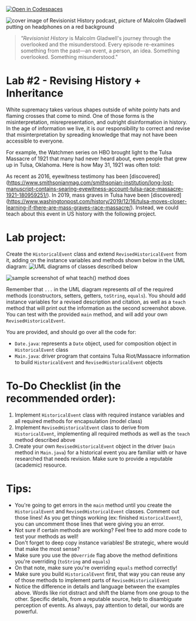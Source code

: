 [![Open in Codespaces](https://classroom.github.com/assets/launch-codespace-2972f46106e565e64193e422d61a12cf1da4916b45550586e14ef0a7c637dd04.svg)](https://classroom.github.com/open-in-codespaces?assignment_repo_id=20432168)
 
![cover image of Revisionist History podcast, picture of Malcolm Gladwell putting on headphones on a red background](https://i.imgur.com/Jjqe8rW.jpg)
> _"Revisionist History_ is Malcolm Gladwell's journey through the overlooked and the misunderstood. Every episode re-examines something from the past—an event, a  person, an idea. Something overlooked. Something misunderstood."

# **Lab #2 - Revising History + Inheritance**

White supremacy takes various shapes outside of white pointy hats and flaming crosses that come to mind. One of those forms is the misinterpretation, misrepresentation, and outright disinformation in history. In the age of information we live, it is our responsibility to correct and revise that misinterpretation by spreading knowledge that may not have been accessible to everyone.

For example, the Watchmen series on HBO brought light to the Tulsa Massacre of 1921 that many had never heard about, even people that grew up in Tulsa, Oklahoma. Here is how May 31, 1921 was often told:

 

As recent as 2016, eyewitness testimony has been [discovered] (https://www.smithsonianmag.com/smithsonian-institution/long-lost-manuscript-contains-searing-eyewitness-account-tulsa-race-massacre-1921-180959251/). In 2019, mass graves in Tulsa have been [discovered] (https://www.washingtonpost.com/history/2019/12/16/tulsa-moves-closer-learning-if-there-are-mass-graves-race-massacre/). Instead, we could teach about this event in US history with the following project.

 

# Lab project:

Create the `HistoricalEvent` class and extend `RevisedHistoricalEvent` from it, adding on the instance variables and methods shown below in the UML diagram:
![UML diagrams of classes described below](https://i.imgur.com/yw1q5W0.png)

![sample screenshot of what teach() method does](instructions/completeScreenshot.png)
 

Remember that `...` in the UML diagram represents _all_ of the required methods (constructors, setters, getters, `toString`, `equals`). You should add instance variables for a revised description and citation, as well as a `teach` method that will print out the information as the second screenshot above. You can test with the provided `main` method, and will add your own `RevisedHistoricalEvent`.

You are provided, and should go over all the code for:

- `Date.java`: represents a `Date` object, used for composition object in `HistoricalEvent` class
- `Main.java`: driver program that contains Tulsa Riot/Massacre information to build `HistoricalEvent` and `RevisedHistoricalEvent` objects

# To-Do Checklist (in the recommended order):

1. Implement `HistoricalEvent` class with required instance variables and all required methods for encapsulation (model class) 
2. Implement `RevisedHistoricalEvent` class to derive from `HistoricalEvent`, implementing all required methods as well as the `teach` method described above
3. Create your own `RevisedHistoricalEvent` object in the driver (`main` method in `Main.java`) for a historical event you are familiar with or have researched that needs revision. Make sure to provide a reputable (academic) resource.

# Tips:

- You're going to get errors in the `main` method until you create the `HistoricalEvent` and `RevisedHistoricalEvent` classes. Comment out those lines! As you get things working (ex: finished `HistoricalEvent`), you can uncomment those lines that were giving you an error.
- Not sure if certain methods are working? Feel free to add more code to test your methods as well!
- Don't forget to deep copy instance variables! Be strategic, where would that make the most sense?
- Make sure you use the `@Override` flag above the method definitions you're overriding (`toString` and `equals`)
- On that note, make sure you're overriding `equals` method correctly!
- Make sure you build `HistoricalEvent` first, that way you can reuse any of those methods to implement parts of `RevisedHistoricalEvent`
- Notice the difference in details and language between the examples above. Words like riot distract and shift the blame from one group to the other. Specific details, from a reputable source, help to disambiguate perception of events. As always, pay attention to detail, our words are powerful.
